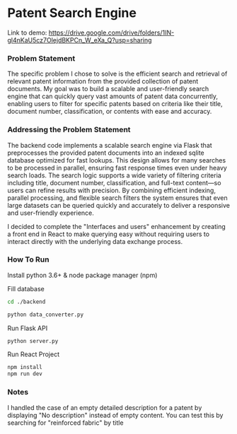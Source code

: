 # Patent Search Engine
Link to demo:
https://drive.google.com/drive/folders/1IN-gl4nKaU5cz7OlejdBKPCn_W_eXa_Q?usp=sharing

### Problem Statement
The specific problem I chose to solve is the efficient search and 
retrieval of relevant patent information from the provided collection of patent 
documents. My goal was to build a scalable and user-friendly search engine that 
can quickly query vast amounts of patent data concurrently, enabling users to 
filter for specific patents based on criteria like their title, document number, classification, 
or contents with ease and accuracy.

### Addressing the Problem Statement
The backend code implements a scalable search engine via Flask that preprocesses the provided 
patent documents into an indexed sqlite database optimized for fast lookups. 
This design allows for many searches to be processed in parallel, ensuring
fast response times even under heavy search loads. The search logic supports 
a wide variety of filtering criteria including title, document number, classification, 
and full-text content—so users can refine results with precision. By combining 
efficient indexing, parallel processing, and flexible search filters the 
system ensures that even large datasets can be queried quickly and accurately 
to deliver a responsive and user-friendly experience.

I decided to complete the "Interfaces and users" enhancement by creating a front end 
in React to make querying easy without requiring users to interact directly with the 
underlying data exchange process.

### How To Run
Install python 3.6+ & node package manager (npm)

Fill database
```bash
cd ./backend

python data_converter.py
```

Run Flask API
```bash
python server.py
```

Run React Project
```bash
npm install
npm run dev
```

### Notes
I handled the case of an empty detailed description
for a patent by displaying "No description" instead
of empty content. You can test this by searching for
"reinforced fabric" by title
